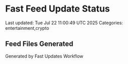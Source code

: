 # Fast Feed Update Status
Last updated: Tue Jul 22 11:00:49 UTC 2025
Categories: entertainment,crypto

## Feed Files Generated

Generated by Fast Updates Workflow
